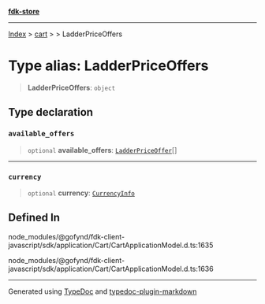 [**fdk-store**](../../../README.md)
***

[Index](../../../API.md) > [cart](../../README.md) > [<internal>](../README.md) > LadderPriceOffers

# Type alias: LadderPriceOffers

> **LadderPriceOffers**: `object`

## Type declaration

### `available_offers`

> `optional` **available\_offers**: [`LadderPriceOffer`](type-alias.LadderPriceOffer.md)[]

***

### `currency`

> `optional` **currency**: [`CurrencyInfo`](type-alias.CurrencyInfo.md)

## Defined In

node\_modules/@gofynd/fdk-client-javascript/sdk/application/Cart/CartApplicationModel.d.ts:1635

node\_modules/@gofynd/fdk-client-javascript/sdk/application/Cart/CartApplicationModel.d.ts:1636

***
Generated using [TypeDoc](https://typedoc.org/) and [typedoc-plugin-markdown](https://www.npmjs.com/package/typedoc-plugin-markdown)
